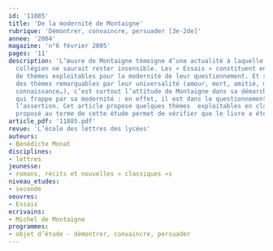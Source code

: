 ```yaml
---
id: '11885'
title: 'De la modernité de Montaigne'
rubrique: 'Démontrer, convaincre, persuader [3e-2de]'
annee: '2004'
magazine: 'n°6 février 2005'
pages: '11'
description: 'L’œuvre de Montaigne témoigne d’une actualité à laquelle un public
  collégien ne saurait rester insensible. Les « Essais » constituent en effet un vivier
  de thèmes exploitables pour la modernité de leur questionnement. Et si l’on y trouve
  des thèmes remarquables par leur universalité (amour, mort, amitié, maladie, voyage,
  connaissance…), c’est surtout l’attitude de Montaigne dans sa démarche intellectuelle
  qui frappe par sa modernité : en effet, il est dans le questionnement, et non dans
  l’assertion. Cet article propose quelques thèmes  exploitables en classe. Le questionnaire
  proposé au terme de cette étude permet de vérifier que le livre a été lu et compris.'
article_pdf: '11885.pdf'
revue: 'L’école des lettres des lycées'
auteurs:
- Bénédicte Monat
disciplines:
- lettres
jeunesse:
- romans, récits et nouvelles « classiques »s
niveau_etudes:
- seconde
oeuvres:
- Essais
ecrivains:
- Michel de Montaigne
programmes:
- objet d’étude - démontrer, convaincre, persuader
---
```

